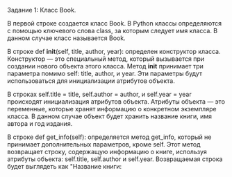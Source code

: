 Задание 1: Класс Book. 

В первой строке создается класс Book. В Python классы определяются с помощью ключевого слова class, за которым следует имя класса. В данном случае класс называется Book.

В строке def __init__(self, title, author, year): определен конструктор класса. Конструктор — это специальный метод, который вызывается при создании нового объекта этого класса. Метод __init__ принимает три параметра помимо self: title, author, и year. Эти параметры будут использоваться для инициализации атрибутов объекта.

В строках self.title = title, self.author = author, и self.year = year происходят инициализация атрибутов объекта. Атрибуты объекта — это переменные, которые хранят информацию о конкретном экземпляре класса. В данном случае объект будет хранить название книги, имя автора и год издания.

В строке def get_info(self): определяется метод get_info, который не принимает дополнительных параметров, кроме self. Этот метод возвращает строку, содержащую информацию о книге, используя атрибуты объекта: self.title, self.author и self.year. Возвращаемая строка будет выглядеть как "Название книги: <title>, Автор: <author>, Год издания: <year>".

В строках book1 = Book("1984", "Джордж Оруэлл", 1949) создается экземпляр класса Book. При создании объекта передаются значения для атрибутов: название книги "1984", автор "Джордж Оруэлл" и год издания 1949. Эти значения используются для инициализации атрибутов объекта book1.

В строке print(book1.get_info()) вызывается метод get_info для объекта book1, чтобы вывести информацию о книге. Метод возвращает строку с информацией о книге, которая выводится на экран.

Задание 2: Класс Circle.

В первой строке создается класс Circle. Этот класс будет моделировать круг, у которого есть атрибут — радиус.

В строке def __init__(self, radius): определен конструктор класса Circle. Он принимает один параметр помимо self — radius, который инициализирует атрибут радиуса объекта. Этот атрибут будет хранить значение радиуса круга.

В строке self.radius = radius происходит инициализация атрибута объекта. Атрибут radius будет хранить переданное значение радиуса.

В строке def get_radius(self): определяется метод get_radius, который возвращает значение радиуса объекта. Метод не принимает дополнительных параметров, кроме self.

В строке def set_radius(self, new_radius): создается метод set_radius, который позволяет изменять радиус объекта. Этот метод принимает один параметр помимо self — new_radius, который присваивается атрибуту radius. Таким образом, с помощью этого метода можно изменять радиус круга.

В строках circle1 = Circle(5) создается экземпляр класса Circle. При создании объекта передается значение радиуса 5. Это значение используется для инициализации атрибута radius объекта circle1.

В строке print(f"Исходный радиус круга: {circle1.get_radius()}") вызывается метод get_radius для объекта circle1, чтобы получить текущий радиус круга. Значение радиуса выводится с помощью функции print().

В строках circle1.set_radius(10) вызывается метод set_radius для объекта circle1, чтобы изменить радиус круга. Новый радиус, равный 10, передается в метод и присваивается атрибуту radius.

В строке print(f"Новый радиус круга: {circle1.get_radius()}") снова вызывается метод get_radius для объекта circle1, чтобы получить обновленный радиус. Новое значение радиуса (10) выводится на экран.
